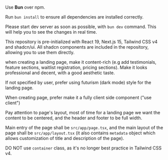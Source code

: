 Use **Bun** over npm.

Run `bun install` to ensure all dependencies are installed correctly.

Please start dev server as soon as possible, with `bun dev` command. This will help you to see the changes in real time.

This repository is pre-initialized with React 19, Next.js 15, Tailwind CSS v4 and shadcn/ui. All shadcn components are included in the repository, allowing you to use them directly.

when creating a landing page, make it content-rich (e.g add testimonials, feature sections, waitlist registration, pricing sections). Make it looks professional and decent, with a good aesthetic taste.

If not specified by user, prefer using futurism (dark mode) style for the landing page.

When creating page, prefer make it a fully client side component ("use client")

Pay attention to page's layout, most of time for a landing page we want the content to be centered, and the header and footer to be full width.

Main entry of the page shall be `src/app/page.tsx`, and the main layout of the page shall be `src/app/layout.tsx` (it also contains `metadata` object which allows customization of title and description of the page).

DO NOT use `container` class, as it's no longer best practice in Tailwind CSS v4.
